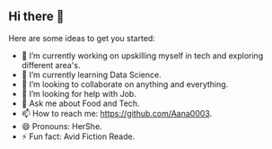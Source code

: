 ## Hi there 👋

Here are some ideas to get you started:

- 🔭 I’m currently working on upskilling myself in tech and exploring different area's.
- 🌱 I’m currently learning Data Science.
- 👯 I’m looking to collaborate on anything and everything.
- 🤔 I’m looking for help with Job.
- 💬 Ask me about Food and Tech.
- 📫 How to reach me: https://github.com/Aana0003.
- 😄 Pronouns: HerShe.
- ⚡ Fun fact: Avid Fiction Reade.
